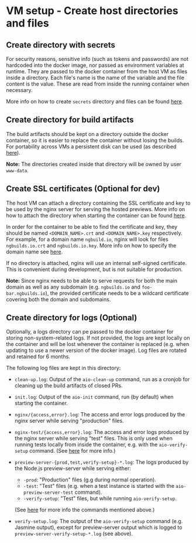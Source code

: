 # VM setup - Create host directories and files


## Create directory with secrets
For security reasons, sensitive info (such as tokens and passwords) are not hardcoded into the
docker image, nor passed as environment variables at runtime. They are passed to the docker
container from the host VM as files inside a directory. Each file's name is the name of the variable
and the file content is the value. These are read from inside the running container when necessary.

More info on how to create `secrets` directory and files can be found
[here](vm-setup--set-up-secrets.md).


## Create directory for build artifacts
The build artifacts should be kept on a directory outside the docker container, so it is
easier to replace the container without losing the builds. For portability across VMs a
persistent disk can be used (as described [here](vm-setup--attach-persistent-disk.md)).

**Note:** The directories created inside that directory will be owned by user `www-data`.


## Create SSL certificates (Optional for dev)
The host VM can attach a directory containing the SSL certificate and key to be used by the nginx
server for serving the hosted previews. More info on how to attach the directory when
starting the container can be found [here](vm-setup--start-docker-container.md).

In order for the container to be able to find the certificate and key, they should be named
`<DOMAIN_NAME>.crt` and `<DOMAIN_NAME>.key` respectively. For example, for a domain name
`ngbuild.io`, nginx will look for files `ngbuilds.io.crt` and `ngbuilds.io.key`. More info on how to
specify the domain name see [here](vm-setup--create-docker-image.md).

If no directory is attached, nginx will use an internal self-signed certificate. This is convenient
during development, but is not suitable for production.

**Note:**
Since nginx needs to be able to serve requests for both the main domain as well as any subdomain
(e.g. `ngbuilds.io` and `foo-bar.ngbuilds.io`), the provided certificate needs to be a wildcard
certificate covering both the domain and subdomains.


## Create directory for logs (Optional)
Optionally, a logs directory can pe passed to the docker container for storing non-system-related
logs. If not provided, the logs are kept locally on the container and will be lost whenever the
container is replaced (e.g. when updating to use a newer version of the docker image). Log files are
rotated and retained for 6 months.

The following log files are kept in this directory:

- `clean-up.log`:
  Output of the `aio-clean-up` command, run as a cronjob for cleaning up the build artifacts of
  closed PRs.

- `init.log`:
  Output of the `aio-init` command, run (by default) when starting the container.

- `nginx/{access,error}.log`:
  The access and error logs produced by the nginx server while serving "production" files.

- `nginx-test/{access,error}.log`:
  The access and error logs produced by the nginx server while serving "test" files. This is only
  used when running tests locally from inside the container, e.g. with the `aio-verify-setup`
  command. (See [here](overview--scripts-and-commands.md) for more info.)

- `preview-server-{prod,test,verify-setup}-*.log`:
  The logs produced by the Node.js preview-server while serving either:
  - `-prod`: "Production" files (g.g during normal operation).
  - `-test`: "Test" files (e.g. when a test instance is started with the `aio-preview-server-test`
             command).
  - `-verify-setup`: "Test" files, but while running `aio-verify-setup`.

  (See [here](overview--scripts-and-commands.md) for more info the commands mentioned above.)

- `verify-setup.log`:
  The output of the `aio-verify-setup` command (e.g. Jasmine output), except for preview-server
  output which is logged to `preview-server-verify-setup-*.log` (see above).
